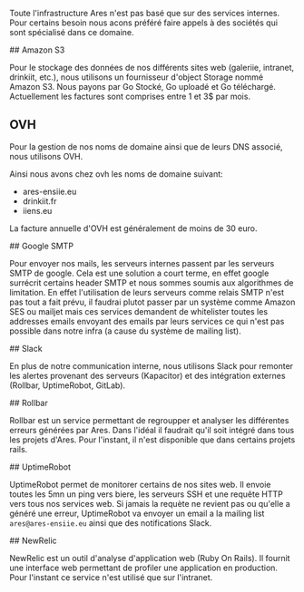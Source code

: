 Toute l'infrastructure Ares n'est pas basé que sur des services internes. Pour certains besoin nous acons préféré faire appels à des sociétés qui sont spécialisé dans ce domaine.

## Amazon S3

Pour le stockage des données de nos différents sites web (galeriie, intranet, drinkiit, etc.), nous utilisons un fournisseur d'object Storage nommé Amazon S3.
Nous payons par Go Stocké, Go uploadé et Go téléchargé. Actuellement les factures sont comprises entre 1 et 3$ par mois.

## OVH

Pour la gestion de nos noms de domaine ainsi que de leurs DNS associé, nous utilisons OVH.

Ainsi nous avons chez ovh les noms de domaine suivant:

 * ares-ensiie.eu
 * drinkiit.fr
 * iiens.eu

La facture annuelle d'OVH est généralement de moins de 30 euro.

## Google SMTP

Pour envoyer nos mails, les serveurs internes passent par les serveurs SMTP de google. Cela est une solution a court terme, en effet google surrécrit certains header SMTP et nous sommes soumis aux algorithmes de limitation. En effet l'utilisation de leurs serveurs comme relais SMTP n'est pas tout a fait prévu, il faudrai plutot passer par un système comme Amazon SES ou mailjet mais ces services demandent de whitelister toutes les addresses emails envoyant des emails par leurs services ce qui n'est pas possible dans notre infra (a cause du système de mailing list).

## Slack

En plus de notre communication interne, nous utilisons Slack pour remonter les alertes provenant des serveurs (Kapacitor) et des intégration externes (Rollbar, UptimeRobot, GitLab).

## Rollbar

Rollbar est un service permettant de regroupper et analyser les différentes erreurs générées par Ares. Dans l'idéal il faudrait qu'il soit intégré dans tous les projets d'Ares. Pour l'instant, il n'est disponible que dans certains projets rails.

## UptimeRobot

UptimeRobot permet de monitorer certains de nos sites web. Il envoie toutes les 5mn un ping vers biere, les serveurs SSH et une requête HTTP vers tous nos services web. Si jamais la requète ne revient pas ou qu'elle a généré une erreur, UptimeRobot va envoyer un email a la mailing list `ares@ares-ensiie.eu` ainsi que des notifications Slack.

## NewRelic

NewRelic est un outil d'analyse d'application web (Ruby On Rails). Il fournit une interface web permettant de profiler une application en production. Pour l'instant ce service n'est utilisé que sur l'intranet.
